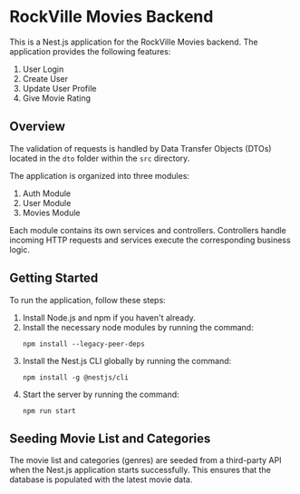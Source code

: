 # RockVille Movies Backend

This is a Nest.js application for the RockVille Movies backend. The application provides the following features:

1. User Login
2. Create User
3. Update User Profile
4. Give Movie Rating

## Overview

The validation of requests is handled by Data Transfer Objects (DTOs) located in the `dto` folder within the `src` directory.

The application is organized into three modules:
1. Auth Module
2. User Module
3. Movies Module

Each module contains its own services and controllers. Controllers handle incoming HTTP requests and services execute the corresponding business logic.

## Getting Started

To run the application, follow these steps:

1. Install Node.js and npm if you haven't already.
2. Install the necessary node modules by running the command:
    ```
    npm install --legacy-peer-deps
    ```
3. Install the Nest.js CLI globally by running the command:
    ```
    npm install -g @nestjs/cli
    ```
4. Start the server by running the command:
    ```
    npm run start
    ```

## Seeding Movie List and Categories

The movie list and categories (genres) are seeded from a third-party API when the Nest.js application starts successfully. This ensures that the database is populated with the latest movie data.

